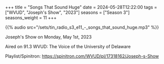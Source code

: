 +++
title = "Songs That Sound Huge"
date = 2024-05-28T12:22:00
tags = ["WVUD", "Joseph's Show", "2023"]
seasons = ["Season 3"]
seasons_weight = 11
+++

{{% audio src="/sets/tin_radio_s3_e11_-_songs_that_sound_huge.mp3" %}}

Joseph's Show on Monday, May 1st, 2023

Aired on 91.3 WVUD: The Voice of the University of Delaware

Playlist/Spinitron: https://spinitron.com/WVUD/pl/17318162/Joseph-s-Show

